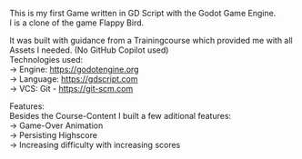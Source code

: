 This is my first Game written in GD Script with the Godot Game Engine.  
I is a clone of the game Flappy Bird.  

It was built with guidance from a Trainingcourse which provided me with all Assets I needed. (No GitHub Copilot used)  
Technologies used:  
→ Engine: https://godotengine.org  
→ Language: https://gdscript.com  
→ VCS: Git - https://git-scm.com  

Features:  
Besides the Course-Content I built a few aditional features:  
  → Game-Over Animation  
  → Persisting Highscore  
  → Increasing difficulty with increasing scores  
